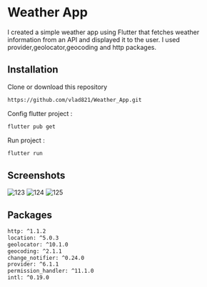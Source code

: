 
# Weather App

I created a simple weather app using Flutter that fetches weather information from an API and displayed it to the user. I used provider,geolocator,geocoding and http packages.


## Installation

Clone or download this repository

```bash
https://github.com/vlad821/Weather_App.git
```
Config flutter project :

```bash
flutter pub get
```
Run project :

```bash
flutter run
```  
## Screenshots
![123](https://github.com/vlad821/Weather_App/assets/115928876/2100ebf6-2f5d-4686-99d5-1f0eb426c5d6) ![124](https://github.com/vlad821/Weather_App/assets/115928876/c386bc1b-a5a8-4d5a-aacb-af72e2c79d08)
![125](https://github.com/vlad821/Weather_App/assets/115928876/6b18f91c-40f4-4cab-b212-7394398ad1a0)




                     
## Packages 
  ```bash
  http: ^1.1.2
  location: ^5.0.3
  geolocator: ^10.1.0
  geocoding: ^2.1.1
  change_notifier: ^0.24.0
  provider: ^6.1.1
  permission_handler: ^11.1.0
  intl: ^0.19.0
  ```


